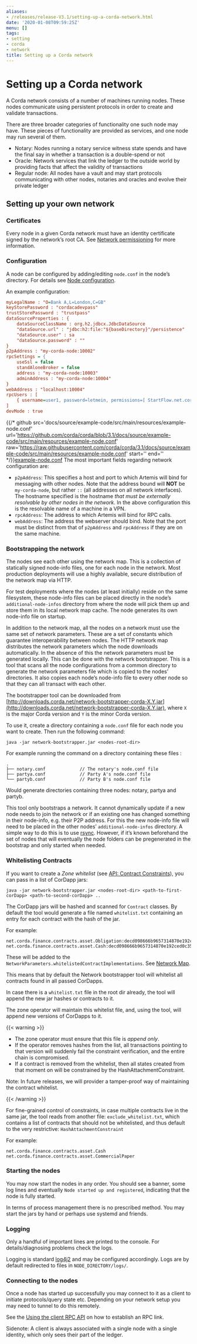 ```yaml
---
aliases:
- /releases/release-V3.1/setting-up-a-corda-network.html
date: '2020-01-08T09:59:25Z'
menu: []
tags:
- setting
- corda
- network
title: Setting up a Corda network
---
```




# Setting up a Corda network

A Corda network consists of a number of machines running nodes. These nodes communicate using persistent protocols in
order to create and validate transactions.

There are three broader categories of functionality one such node may have. These pieces of functionality are provided
as services, and one node may run several of them.


* Notary: Nodes running a notary service witness state spends and have the final say in whether a transaction is a
double-spend or not
* Oracle: Network services that link the ledger to the outside world by providing facts that affect the validity of
transactions
* Regular node: All nodes have a vault and may start protocols communicating with other nodes, notaries and oracles and
evolve their private ledger


## Setting up your own network


### Certificates

Every node in a given Corda network must have an identity certificate signed by the network’s root CA. See
[Network permissioning](permissioning.md) for more information.


### Configuration

A node can be configured by adding/editing `node.conf` in the node’s directory. For details see [Node configuration](corda-configuration-file.md).

An example configuration:

```cfg
myLegalName : "O=Bank A,L=London,C=GB"
keyStorePassword : "cordacadevpass"
trustStorePassword : "trustpass"
dataSourceProperties : {
    dataSourceClassName : org.h2.jdbcx.JdbcDataSource
    "dataSource.url" : "jdbc:h2:file:"${baseDirectory}"/persistence"
    "dataSource.user" : sa
    "dataSource.password" : ""
}
p2pAddress : "my-corda-node:10002"
rpcSettings = {
    useSsl = false
    standAloneBroker = false
    address : "my-corda-node:10003"
    adminAddress : "my-corda-node:10004"
}
webAddress : "localhost:10004"
rpcUsers : [
    { username=user1, password=letmein, permissions=[ StartFlow.net.corda.protocols.CashProtocol ] }
]
devMode : true

```
{{/* github src='docs/source/example-code/src/main/resources/example-node.conf' url='https://github.com/corda/corda/blob/3.1/docs/source/example-code/src/main/resources/example-node.conf' raw='https://raw.githubusercontent.com/corda/corda/3.1/docs/source/example-code/src/main/resources/example-node.conf' start='' end='' */}}[example-node.conf](https://github.com/corda/corda/blob/release/os/3.1/docs/source/example-code/src/main/resources/example-node.conf)
The most important fields regarding network configuration are:


* `p2pAddress`: This specifies a host and port to which Artemis will bind for messaging with other nodes. Note that the
address bound will **NOT** be `my-corda-node`, but rather `::` (all addresses on all network interfaces). The hostname specified
is the hostname *that must be externally resolvable by other nodes in the network*. In the above configuration this is the
resolvable name of a machine in a VPN.
* `rpcAddress`: The address to which Artemis will bind for RPC calls.
* `webAddress`: The address the webserver should bind. Note that the port must be distinct from that of `p2pAddress` and `rpcAddress` if they are on the same machine.


### Bootstrapping the network

The nodes see each other using the network map. This is a collection of statically signed node-info files, one for each
node in the network. Most production deployments will use a highly available, secure distribution of the network map via HTTP.

For test deployments where the nodes (at least initially) reside on the same filesystem, these node-info files can be
placed directly in the node’s `additional-node-infos` directory from where the node will pick them up and store them
in its local network map cache. The node generates its own node-info file on startup.

In addition to the network map, all the nodes on a network must use the same set of network parameters. These are a set
of constants which guarantee interoperability between nodes. The HTTP network map distributes the network parameters
which the node downloads automatically. In the absence of this the network parameters must be generated locally. This can
be done with the network bootstrapper. This is a tool that scans all the node configurations from a common directory to
generate the network parameters file which is copied to the nodes’ directories. It also copies each node’s node-info file
to every other node so that they can all transact with each other.

The bootstrapper tool can be downloaded from [http://downloads.corda.net/network-bootstrapper-corda-X.Y.jar](http://downloads.corda.net/network-bootstrapper-corda-X.Y.jar), where `X` is the major Corda version and `Y` is the minor Corda version.

To use it, create a directory containing a `node.conf` file for each node you want to create. Then run the following command:

`java -jar network-bootstrapper.jar <nodes-root-dir>`

For example running the command on a directory containing these files :

```none
.
├── notary.conf             // The notary's node.conf file
├── partya.conf             // Party A's node.conf file
└── partyb.conf             // Party B's node.conf file
```

Would generate directories containing three nodes: notary, partya and partyb.

This tool only bootstraps a network. It cannot dynamically update if a new node needs to join the network or if an existing
one has changed something in their node-info, e.g. their P2P address. For this the new node-info file will need to be placed
in the other nodes’ `additional-node-infos` directory. A simple way to do this is to use [rsync](https://en.wikipedia.org/wiki/Rsync).
However, if it’s known beforehand the set of nodes that will eventually the node folders can be pregenerated in the bootstrap
and only started when needed.


### Whitelisting Contracts

If you want to create a *Zone whitelist* (see [API: Contract Constraints](api-contract-constraints.md)), you can pass in a list of CorDapp jars:

`java -jar network-bootstrapper.jar <nodes-root-dir> <path-to-first-corDapp> <path-to-second-corDapp> ..`

The CorDapp jars will be hashed and scanned for `Contract` classes.
By default the tool would generate a file named `whitelist.txt` containing an entry for each contract with the hash of the jar.

For example:

```none
net.corda.finance.contracts.asset.Obligation:decd098666b9657314870e192ced0c3519c2c9d395507a238338f8d003929de8
net.corda.finance.contracts.asset.Cash:decd098666b9657314870e192ced0c3519c2c9d395507a238338f8d003929de9
```

These will be added to the `NetworkParameters.whitelistedContractImplementations`. See [Network Map](network-map.md).

This means that by default the Network bootstrapper tool will whitelist all contracts found in all passed CorDapps.

In case there is a `whitelist.txt` file in the root dir already, the tool will append the new jar hashes or contracts to it.

The zone operator will maintain this whitelist file, and, using the tool, will append new versions of CorDapps to it.


{{< warning >}}

* The zone operator must ensure that this file is *append only*.
* If the operator removes hashes from the list, all transactions pointing to that version will suddenly fail the constraint verification, and the entire chain is compromised.
* If a contract is removed from the whitelist, then all states created from that moment on will be constrained by the HashAttachmentConstraint.

Note: In future releases, we will provider a tamper-proof way of maintaining the contract whitelist.

{{< /warning >}}


For fine-grained control of constraints, in case multiple contracts live in the same jar, the tool reads from another file:
`exclude_whitelist.txt`, which contains a list of contracts that should not be whitelisted, and thus default to the very restrictive:
`HashAttachmentConstraint`

For example:

```none
net.corda.finance.contracts.asset.Cash
net.corda.finance.contracts.asset.CommercialPaper
```


### Starting the nodes

You may now start the nodes in any order. You should see a banner, some log lines and eventually `Node started up and registered`,
indicating that the node is fully started.


In terms of process management there is no prescribed method. You may start the jars by hand or perhaps use systemd and friends.


### Logging

Only a handful of important lines are printed to the console. For
details/diagnosing problems check the logs.

Logging is standard [log4j2](http://logging.apache.org/log4j/2.x/) and may be configured accordingly. Logs
are by default redirected to files in `NODE_DIRECTORY/logs/`.


### Connecting to the nodes

Once a node has started up successfully you may connect to it as a client to initiate protocols/query state etc.
Depending on your network setup you may need to tunnel to do this remotely.

See the [Using the client RPC API](tutorial-clientrpc-api.md) on how to establish an RPC link.

Sidenote: A client is always associated with a single node with a single identity, which only sees their part of the ledger.

